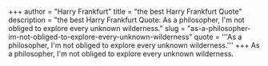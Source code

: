 +++
author = "Harry Frankfurt"
title = "the best Harry Frankfurt Quote"
description = "the best Harry Frankfurt Quote: As a philosopher, I'm not obliged to explore every unknown wilderness."
slug = "as-a-philosopher-im-not-obliged-to-explore-every-unknown-wilderness"
quote = '''As a philosopher, I'm not obliged to explore every unknown wilderness.'''
+++
As a philosopher, I'm not obliged to explore every unknown wilderness.
